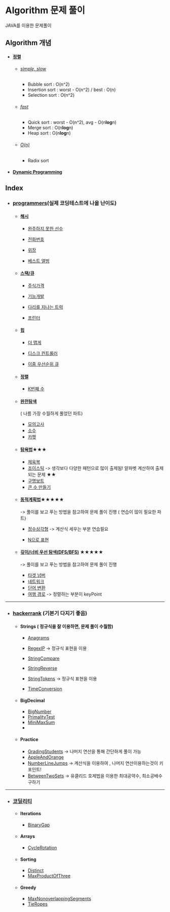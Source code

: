 # Algorithm 문제 풀이

JAVA를 이용한 문제풀이



## Algorithm 개념

* #### [정렬](https://github.com/chaminhye/Algorithm/tree/master/src/concept/sorting)  

  * ###### [simple, slow](https://github.com/chaminhye/Algorithm/blob/master/src/concept/sorting/Simple%20Sort%20Concept.md) 

    * Bubble sort : O(n^2)
    * Insertion sort : worst - O(n^2) / best : O(n)
    * Selection sort : O(n^2)

  * ###### [fast](https://github.com/chaminhye/Algorithm/blob/master/src/concept/sorting/Fast%20Sort%20Concept.md) 

    * Quick sort : worst - O(n^2), avg - O(n**log**n)
    * Merge sort : O(n**log**n)
    * Heap sort  : O(n**log**n)

  * ###### [O(n)](https://github.com/chaminhye/Algorithm/blob/master/src/concept/sorting/O(n)%20Sort%20Concept.md) 

    * Radix sort

* #### [Dynamic Programming](https://github.com/chaminhye/Algorithm/tree/master/src/concept/dp/dp)  

## Index

* ### <a href="https://programmers.co.kr/learn/challenges "> programmers</a>(실제 코딩테스트에 나올 난이도)

  

  * ####  [해시](https://programmers.co.kr/learn/courses/30/parts/12077)  

    * [완주하지 못한 선수](https://github.com/chaminhye/Algorithm/blob/master/src/programmers/hash/NotFinishPlayer.java)  
  
    * [전화번호](https://github.com/chaminhye/Algorithm/blob/master/src/programmers/hash/PhoneNumberBook.java)  
  
    * [위장](https://github.com/chaminhye/Algorithm/blob/master/src/programmers/hash/Camouflage.java)  
  
    * [베스트 앨범](https://github.com/chaminhye/Algorithm/blob/master/src/programmers/hash/BestAlbum.java)  
  
      
  
  * #### [스택/큐](https://programmers.co.kr/learn/courses/30/parts/12081)  

    * [주식가격](https://github.com/chaminhye/Algorithm/blob/master/src/programmers/stackQueue/StockPrice.java )  

    * [기능개발](https://github.com/chaminhye/Algorithm/blob/master/src/programmers/stackQueue/FunctionDevelope.java )  
  
    * [다리를 지나는 트럭](https://github.com/chaminhye/Algorithm/blob/master/src/programmers/stackQueue/TruckCrossingBridge.java )  

    * [프린터](https://github.com/chaminhye/Algorithm/blob/master/src/programmers/stackQueue/Printer.java )  

      

  * #### [힙](https://programmers.co.kr/learn/courses/30/parts/12117)  

    * [더 맵게](https://github.com/chaminhye/Algorithm/blob/master/src/programmers/heap/MoreSpicy.java )  

    * [디스크 컨트롤러](https://github.com/chaminhye/Algorithm/blob/master/src/programmers/heap/DiskController.java )  
  
    * [이중 우선순위 큐](https://github.com/chaminhye/Algorithm/blob/master/src/programmers/heap/DoublePriorityQueue.java )  

      

  * #### [정렬](https://programmers.co.kr/learn/courses/30/parts/12198)
  
    * [K번째 수](https://github.com/chaminhye/Algorithm/blob/master/src/programmers/sort/KthNumber.java )  

      

  * #### [완전탐색](https://programmers.co.kr/learn/courses/30/parts/12230)

    ( 나름 가장 수월하게 풀었던 파트)

    * [모의고사](https://github.com/chaminhye/Algorithm/blob/master/src/programmers/bruteForce/PracticeTest.java )  
    * [소수](https://github.com/chaminhye/Algorithm/blob/master/src/programmers/bruteForce/PrimeNumber.java )  
    * [카펫](https://github.com/chaminhye/Algorithm/blob/master/src/programmers/bruteForce/Carpet.java )  
    
  * #### [탐욕법](https://programmers.co.kr/learn/courses/30/parts/12244)★★★
  
    * [체육복](https://github.com/chaminhye/Algorithm/blob/master/src/programmers/greedy/GymClothes.java )  
    * [조이스틱](https://github.com/chaminhye/Algorithm/blob/master/src/programmers/greedy/Joystick.java )  -> 생각보다 다양한 패턴으로 많이 출제됨!  알파벳 계산하여 출제되는 문제 ★★
    * [구명보트](https://github.com/chaminhye/Algorithm/blob/master/src/programmers/greedy/Lifeboat.java )  
    * [큰 수 만들기](https://github.com/chaminhye/Algorithm/blob/master/src/programmers/greedy/MakingBigNumber.java )  
  
    
  
  * #### [동적계획법](https://programmers.co.kr/learn/courses/30/parts/12263)★★★★★
  
    -> 풀이를 보고 푸는 방법을 참고하여 문제 풀이 진행 ( 연습이 많이 필요한 파트)
  
    * [정수삼각형](https://github.com/chaminhye/Algorithm/blob/master/src/programmers/dynamic/IntegerTriangle.java )  	-> 계산식 세우는 부분 연습필요
  
    * [N으로 표현](https://github.com/chaminhye/Algorithm/blob/master/src/programmers/dynamic/PresentationN.java )  	
  
      
  
  * #### [깊이/너비 우선 탐색(DFS/BFS)](https://programmers.co.kr/learn/courses/30/parts/12421) ★★★★★		
  
    -> 풀이를 보고 푸는 방법을 참고하여 문제 풀이 진행
  
    * [타겟 넘버](https://github.com/chaminhye/Algorithm/blob/master/src/programmers/dfs/TargetNumber.java )  		
    * [네트워크](https://github.com/chaminhye/Algorithm/blob/master/src/programmers/dfs/Network )  	
    * [단어 변환](https://github.com/chaminhye/Algorithm/blob/master/src/programmers/dfs/WordConversion.java )  	
    * [여행 경로](https://github.com/chaminhye/Algorithm/blob/master/src/programmers/dfs/TravelRoute.java )  	-> 정렬하는 부분이 keyPoint
  

------

* ### <a href="https://www.hackerrank.com/domains/java"> hackerrank</a> (기본기 다지기 좋음)

  * #### Strings ( 정규식을 잘 이용하면, 문제 풀이 수월함)

    * [Anagrams](https://github.com/chaminhye/Algorithm/blob/master/src/hackerRank/Strings/Anagrams.java )  

    * [RegexIP](https://github.com/chaminhye/Algorithm/blob/master/src/hackerRank/Strings/RegexIP.java )   ->  정규식 표현을 이용

    * [StringCompare](https://github.com/chaminhye/Algorithm/blob/master/src/hackerRank/Strings/StringCompare.java )  

    * [StringReverse](https://github.com/chaminhye/Algorithm/blob/master/src/hackerRank/Strings/StringReverse.java )  

    * [StringTokens](https://github.com/chaminhye/Algorithm/blob/master/src/hackerRank/Strings/StringTokens.java )   -> 정규식 표현을 이용

    * [TimeConversion](https://github.com/chaminhye/Algorithm/blob/master/src/hackerRank/Strings/TimeConversion.java )  

      

  * #### BigDecimal
  
    * [BigNumber](https://github.com/chaminhye/Algorithm/blob/master/src/hackerRank/BigDecimal/BigNumber.java )
    * [PrimalityTest](https://github.com/chaminhye/Algorithm/blob/master/src/hackerRank/BigDecimal/PrimalityTest.java )
    * [MiniMaxSum](https://github.com/chaminhye/Algorithm/blob/master/src/hackerRank/BigDecimal/MiniMaxSum.java )
    * 
    
  * #### Practice
  
    * [GradingStudents](https://github.com/chaminhye/Algorithm/blob/master/src/hackerRank/practice/GradingStudents.java ) -> 나머지 연산을 통해 간단하게 풀이 가능
    * [AppleAndOrange](https://github.com/chaminhye/Algorithm/blob/master/src/hackerRank/practice/AppleAndOrange.java ) 
    * [NumberLineJumps](https://github.com/chaminhye/Algorithm/blob/master/src/hackerRank/practice/NumberLineJumps.java ) -> 계산식을 이용하여 , 나머지 연산이용하는것이 키포인트!
    * [BetweenTwoSets](https://github.com/chaminhye/Algorithm/blob/master/src/hackerRank/practice/BetweenTwoSets.java ) -> 유클리드 호제법을 이용한 최대공약수, 최소공배수 구하기

------



* ### <a href="https://app.codility.com/programmers/"> 코딜리티</a>

  * #### Iterations

    * [BinaryGap](https://github.com/chaminhye/Algorithm/blob/master/src/codility/iterations/BinaryGap.java)

  * #### Arrays

    * [CycleRotation](https://github.com/chaminhye/Algorithm/blob/master/src/codility/arrays/CycleRotation.java)

  * #### Sorting

    * [Distinct](https://github.com/chaminhye/Algorithm/blob/master/src/codility/sorting/Distinct.java)
    * [MaxProductOfThree](https://github.com/chaminhye/Algorithm/blob/master/src/codility/sorting/MaxProductOfThree.java)

  * #### Greedy

    * [MaxNonoverlappingSegments](https://github.com/chaminhye/Algorithm/blob/master/src/codility/greedy/MaxNonoverlappingSegments.java)
    * [TieRopes](https://github.com/chaminhye/Algorithm/blob/master/src/codility/greedy/TieRopes.java)

